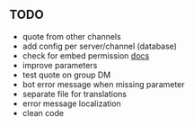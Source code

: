 
## TODO

* quote from other channels
* add config per server/channel (database)
* check for embed permission [docs](https://discord.js.org/#/docs/main/stable/class/TextChannel?scrollTo=permissionsFor)
* improve parameters
* test quote on group DM
* bot error message when missing parameter
* separate file for translations
* error message localization
* clean code

